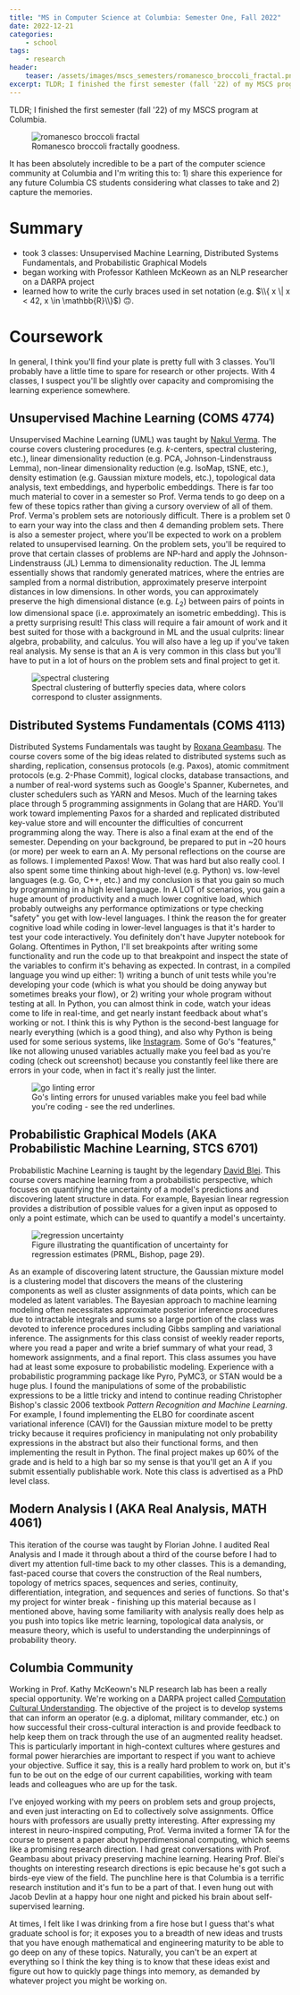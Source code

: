 ```yaml
---
title: "MS in Computer Science at Columbia: Semester One, Fall 2022"
date: 2022-12-21
categories:
    - school
tags:
    - research
header:
    teaser: /assets/images/mscs_semesters/romanesco_broccoli_fractal.png
excerpt: TLDR; I finished the first semester (fall '22) of my MSCS program at Columbia.
---
```

TLDR; I finished the first semester (fall '22) of my MSCS program at Columbia.

<figure class="align-center">
  <img src="/assets/images/mscs_semesters/romanesco_broccoli_fractal.png" alt="romanesco broccoli fractal">
  <figcaption>Romanesco broccoli fractally goodness.</figcaption>
</figure>

It has been absolutely incredible to be a part of the computer science community at Columbia and I'm writing this to: 1) share this experience for any future Columbia CS students considering what classes to take and 2) capture the memories.

# Summary
- took 3 classes: Unsupervised Machine Learning, Distributed Systems Fundamentals, and Probabilistic Graphical Models
- began working with Professor Kathleen McKeown as an NLP researcher on a DARPA project
- learned how to write the curly braces used in set notation (e.g. $\\{ x \| x < 42, x \in \mathbb{R}\\}$) 🙃.

# Coursework
In general, I think you'll find your plate is pretty full with 3 classes. You'll probably have a little time to spare for research or other projects. With 4 classes, I suspect you'll be slightly over capacity and compromising the learning experience somewhere.

## Unsupervised Machine Learning (COMS 4774)
Unsupervised Machine Learning (UML) was taught by <a href="https://www.cs.columbia.edu/~verma/index.html" target="_blank">Nakul Verma</a>. The course covers clustering procedures (e.g. $k$-centers, spectral clustering, etc.), linear dimensionality reduction (e.g. PCA, Johnson-Lindenstrauss Lemma), non-linear dimensionality reduction (e.g. IsoMap, tSNE, etc.), density estimation (e.g. Gaussian mixture models, etc.), topological data analysis, text embeddings, and hyperbolic embeddings. There is far too much material to cover in a semester so Prof. Verma tends to go deep on a few of these topics rather than giving a cursory overview of all of them. Prof. Verma's problem sets are notoriously difficult. There is a problem set 0 to earn your way into the class and then 4 demanding problem sets. There is also a semester project, where you'll be expected to work on a problem related to unsupervised learning. On the problem sets, you'll be required to prove that certain classes of problems are NP-hard and apply the Johnson-Lindenstrauss (JL) Lemma to dimensionality reduction. The JL lemma essentially shows that randomly generated matrices, where the entries are sampled from a normal distribution, approximately preserve interpoint distances in low dimensions. In other words, you can approximately preserve the high dimensional distance (e.g. $L_2$) between pairs of points in low dimensional space (i.e. approximately an isometric embedding). This is a pretty surprising result! This class will require a fair amount of work and it best suited for those with a background in ML and the usual culprits: linear algebra, probability, and calculus. You will also have a leg up if you've taken real analysis. My sense is that an A is very common in this class but you'll have to put in a lot of hours on the problem sets and final project to get it.

<figure class="align-center">
  <img src="/assets/images/mscs_semesters/spectral_spring.png" alt="spectral clustering">
  <figcaption>Spectral clustering of butterfly species data, where colors correspond to cluster assignments.</figcaption>
</figure>

## Distributed Systems Fundamentals (COMS 4113)
Distributed Systems Fundamentals was taught by <a href="https://roxanageambasu.github.io/" target="_blank">Roxana Geambasu</a>. The course covers some of the big ideas related to distributed systems such as sharding, replication, consensus protocols (e.g. Paxos), atomic commitment protocols (e.g. 2-Phase Commit), logical clocks, database transactions, and a number of real-word systems such as Google's Spanner, Kubernetes, and cluster schedulers such as YARN and Mesos. Much of the learning takes place through 5 programming assignments in Golang that are HARD. You'll work toward implementing Paxos for a sharded and replicated distributed key-value store and will encounter the difficulties of concurrent programming along the way. There is also a final exam at the end of the semester. Depending on your background, be prepared to put in ~20 hours (or more) per week to earn an A.
My personal reflections on the course are as follows. I implemented Paxos! Wow. That was hard but also really cool. I also spent some time thinking about high-level (e.g. Python) vs. low-level languages (e.g. Go, C++, etc.) and my conclusion is that you gain so much by programming in a high level language. In A LOT of scenarios, you gain a huge amount of productivity and a much lower cognitive load, which probably outweighs any performance optimizations or type checking "safety" you get with low-level languages. I think the reason the for greater cognitive load while coding in lower-level languages is that it's harder to test your code interactively. You definitely don't have Jupyter notebook for Golang. Oftentimes in Python, I'll set breakpoints after writing some functionality and run the code up to that breakpoint and inspect the state of the variables to confirm it's behaving as expected. In contrast, in a compiled language you wind up either: 1) writing a bunch of unit tests while you're developing your code (which is what you should be doing anyway but sometimes breaks your flow), or 2) writing your whole program without testing at all. In Python, you can almost think in code, watch your ideas come to life in real-time, and get nearly instant feedback about what's working or not. I think this is why Python is the second-best language for nearly everything (which is a good thing), and also why Python is being used for some serious systems, like <a href="https://instagram-engineering.com/static-analysis-at-scale-an-instagram-story-8f498ab71a0c" taget="_blank">Instagram</a>. Some of Go's "features," like not allowing unused variables actually make you feel bad as you're coding (check out screenshot) because you constantly feel like there are errors in your code, when in fact it's really just the linter.

<figure class="align-center">
  <img src="/assets/images/mscs_semesters/go_linter.png" alt="go linting error">
  <figcaption>Go's linting errors for unused variables make you feel bad while you're coding - see the red underlines.</figcaption>
</figure>

## Probabilistic Graphical Models (AKA Probabilistic Machine Learning, STCS 6701)
Probabilistic Machine Learning is taught by the legendary <a href="http://www.cs.columbia.edu/~blei/" target="_blank">David Blei</a>. This course covers machine learning from a probabilistic perspective, which focuses on quantifying the uncertainty of a model's predictions and discovering latent structure in data. For example, Bayesian linear regression provides a distribution of possible values for a given input as opposed to only a point estimate, which can be used to quantify a model's uncertainty.

<figure class="align-center">
  <img src="/assets/images/mscs_semesters/regression_uncertainty.png" alt="regression uncertainty">
  <figcaption>Figure illustrating the quantification of uncertainty for regression estimates (PRML, Bishop, page 29).</figcaption>
</figure>

As an example of discovering latent structure, the Gaussian mixture model is a clustering model that discovers the means of the clustering components as well as cluster assignments of data points, which can be modeled as latent variables. The Bayesian approach to machine learning modeling often necessitates approximate posterior inference procedures due to intractable integrals and sums so a large portion of the class was devoted to inference procedures including Gibbs sampling and variational inference. The assignments for this class consist of weekly reader reports, where you read a paper and write a brief summary of what your read, 3 homework assignments, and a final report. This class assumes you have had at least some exposure to probabilistic modeling. Experience with a probabilistic programming package like Pyro, PyMC3, or STAN would be a huge plus. I found the manipulations of some of the probabilistic expressions to be a little tricky and intend to continue reading Christopher Bishop's classic 2006 textbook *Pattern Recognition and Machine Learning*. For example, I found implementing the ELBO for coordinate ascent variational inference (CAVI) for the Gaussian mixture model to be pretty tricky because it requires proficiency in manipulating not only probability expressions in the abstract but also their functional forms, and then implementing the result in Python. The final project makes up 60% of the grade and is held to a high bar so my sense is that you'll get an A if you submit essentially publishable work. Note this class is advertised as a PhD level class.

## Modern Analysis I (AKA Real Analysis, MATH 4061)
This iteration of the course was taught by Florian Johne. I audited Real Analysis and I made it through about a third of the course before I had to divert my attention full-time back to my other classes. This is a demanding, fast-paced course that covers the construction of the Real numbers, topology of metrics spaces, sequences and series, continuity, differentiation, integration, and sequences and series of functions. So that's my project for winter break - finishing up this material because as I mentioned above, having some familiarity with analysis really does help as you push into topics like metric learning, topological data analysis, or measure theory, which is useful to understanding the underpinnings of probability theory.

## Columbia Community
Working in Prof. Kathy McKeown's NLP research lab has been a really special opportunity. We're working on a DARPA project called <a href="https://www.darpa.mil/news-events/2021-05-03a" target="_blank">Computation Cultural Understanding</a>. The objective of the project is to develop systems that can inform an operator (e.g. a diplomat, military commander, etc.) on how successful their cross-cultural interaction is and provide feedback to help keep them on track through the use of an augmented reality headset. This is particularly important in high-context cultures where gestures and formal power hierarchies are important to respect if you want to achieve your objective. Suffice it say, this is a really hard problem to work on, but it's fun to be out on the edge of our current capabilities, working with team leads and colleagues who are up for the task.

I've enjoyed working with my peers on problem sets and group projects, and even just interacting on Ed to collectively solve assignments. Office hours with professors are usually pretty interesting. After expressing my interest in neuro-inspired computing, Prof. Verma invited a former TA for the course to present a paper about hyperdimensional computing, which seems like a promising research direction. I had great conversations with Prof. Geambasu about privacy preserving machine learning. Hearing Prof. Blei's thoughts on interesting research directions is epic because he's got such a birds-eye view of the field. The punchline here is that Columbia is a terrific research institution and it's fun to be a part of that. I even hung out with Jacob Devlin at a happy hour one night and picked his brain about self-supervised learning. 

At times, I felt like I was drinking from a fire hose but I guess that's what graduate school is for; it exposes you to a breadth of new ideas and trusts that you have enough mathematical and engineering maturity to be able to go deep on any of these topics. Naturally, you can't be an expert at everything so I think the key thing is to know that these ideas exist and figure out how to quickly page things into memory, as demanded by whatever project you might be working on.